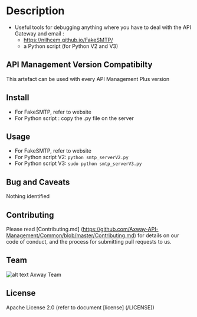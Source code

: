 # Description
- Useful tools for debugging anything where you have to deal with the API Gateway and email :
  * https://nilhcem.github.io/FakeSMTP/
  * a Python script (for Python V2 and V3)
 
 
## API Management Version Compatibilty
This artefact can be used with every API Management Plus version


## Install
- For FakeSMTP, refer to website
- For Python script : copy the .py file on the server


## Usage
- For FakeSMTP, refer to website
- For Python script V2: ```python smtp_serverV2.py```
- For Python script V3: ```sudo python smtp_serverV3.py```  
  
   
## Bug and Caveats
Nothing identified

## Contributing

Please read [Contributing.md] (https://github.com/Axway-API-Management/Common/blob/master/Contributing.md) for details on our code of conduct, and the process for submitting pull requests to us.

## Team

![alt text][Axwaylogo] Axway Team

[Axwaylogo]: https://github.com/Axway-API-Management/Common/blob/master/img/AxwayLogoSmall.png  "Axway logo"


## License
Apache License 2.0 (refer to document [license] (/LICENSE))
